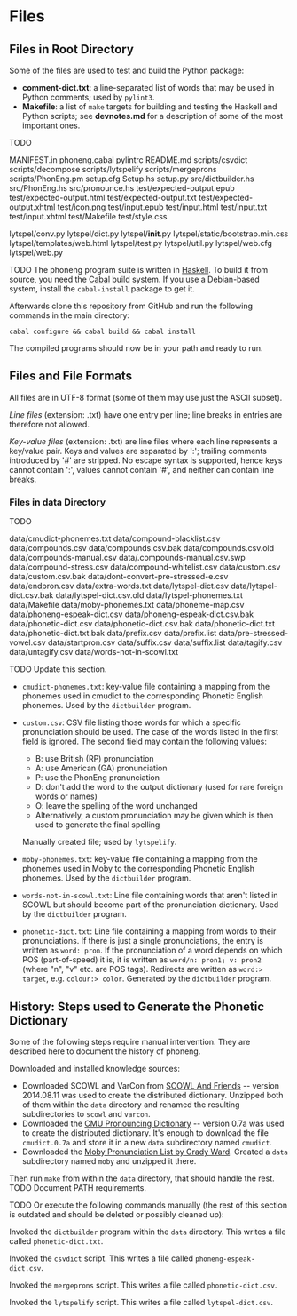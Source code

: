 # Files

## Files in Root Directory

Some of the files are used to test and build the Python package:

* **comment-dict.txt**: a line-separated list of words that may be used in
  Python comments; used by `pylint3`.
* **Makefile**: a list of `make` targets for building and testing the
  Haskell and Python scripts; see **devnotes.md** for a description of some
  of the most important ones.

TODO

MANIFEST.in
phoneng.cabal
pylintrc
README.md
scripts/csvdict
scripts/decompose
scripts/lytspelify
scripts/mergeprons
scripts/PhonEng.pm
setup.cfg
Setup.hs
setup.py
src/dictbuilder.hs
src/PhonEng.hs
src/pronounce.hs
test/expected-output.epub
test/expected-output.html
test/expected-output.txt
test/expected-output.xhtml
test/icon.png
test/input.epub
test/input.html
test/input.txt
test/input.xhtml
test/Makefile
test/style.css

lytspel/conv.py
lytspel/dict.py
lytspel/__init__.py
lytspel/static/bootstrap.min.css
lytspel/templates/web.html
lytspel/test.py
lytspel/util.py
lytspel/web.cfg
lytspel/web.py

TODO The phoneng program suite is written in
[Haskell](https://www.haskell.org/haskellwiki/Haskell). To build it from
source, you need the [Cabal](https://www.haskell.org/cabal/) build system.
If you use a Debian-based system, install the `cabal-install` package to
get it.

Afterwards clone this repository from GitHub and run the following commands
in the main directory:

    cabal configure && cabal build && cabal install

The compiled programs should now be in your path and ready to run.


## Files and File Formats

All files are in UTF-8 format (some of them may use just the ASCII subset).

*Line files* (extension: .txt) have one entry per line; line breaks in entries
are therefore not allowed.

*Key-value files* (extension: .txt) are line files where each line represents
a key/value pair. Keys and values are separated by ':'; trailing comments
introduced by '#' are stripped. No escape syntax is supported, hence keys
cannot contain ':', values cannot contain '#', and neither can contain line
breaks.


### Files in data Directory

TODO

data/cmudict-phonemes.txt
data/compound-blacklist.csv
data/compounds.csv
data/compounds.csv.bak
data/compounds.csv.old
data/compounds-manual.csv
data/.compounds-manual.csv.swp
data/compound-stress.csv
data/compound-whitelist.csv
data/custom.csv
data/custom.csv.bak
data/dont-convert-pre-stressed-e.csv
data/endpron.csv
data/extra-words.txt
data/lytspel-dict.csv
data/lytspel-dict.csv.bak
data/lytspel-dict.csv.old
data/lytspel-phonemes.txt
data/Makefile
data/moby-phonemes.txt
data/phoneme-map.csv
data/phoneng-espeak-dict.csv
data/phoneng-espeak-dict.csv.bak
data/phonetic-dict.csv
data/phonetic-dict.csv.bak
data/phonetic-dict.txt
data/phonetic-dict.txt.bak
data/prefix.csv
data/prefix.list
data/pre-stressed-vowel.csv
data/startpron.csv
data/suffix.csv
data/suffix.list
data/tagify.csv
data/untagify.csv
data/words-not-in-scowl.txt

TODO Update this section.

  * `cmudict-phonemes.txt`: key-value file containing a mapping from the
    phonemes used in cmudict to the corresponding Phonetic English
    phonemes. Used by the `dictbuilder` program.

  * `custom.csv`: CSV file listing those words for which a specific
    pronunciation should be used. The case of the words listed in the
    first field is ignored. The second field may contain the following
    values:

      * B: use British (RP) pronunciation
      * A: use American (GA) pronunciation
      * P: use the PhonEng pronunciation
      * D: don't add the word to the output dictionary (used for rare
        foreign words or names)
      * O: leave the spelling of the word unchanged
      * Alternatively, a custom pronunciation may be given which is then
        used to generate the final spelling

    Manually created file; used by `lytspelify`.

  * `moby-phonemes.txt`: key-value file containing a mapping from the phonemes
    used in Moby to the corresponding Phonetic English phonemes. Used by the
    `dictbuilder` program.

  * `words-not-in-scowl.txt`: Line file containing words that aren't listed in
    SCOWL but should become part of the pronunciation dictionary. Used by the
    `dictbuilder` program.

  * `phonetic-dict.txt`: Line file containing a mapping from words to their
    pronunciations. If there is just a single pronunciations, the entry is
    written as `word: pron`. If the pronunciation of a word depends on which
    POS (part-of-speed) it is, it is written as `word/n: pron1; v: pron2`
    (where "n", "v" etc. are POS tags). Redirects are written as `word:>
    target`, e.g. `colour:> color`. Generated by the `dictbuilder` program.


## History: Steps used to Generate the Phonetic Dictionary

Some of the following steps require manual intervention. They are described
here to document the history of phoneng.

Downloaded and installed knowledge sources:

  * Downloaded SCOWL and VarCon from [SCOWL And
    Friends](http://wordlist.aspell.net/) -- version 2014.08.11 was used to
    create the distributed dictionary. Unzipped both of them within the `data`
    directory and renamed the resulting subdirectories to `scowl` and `varcon`.
  * Downloaded the [CMU Pronouncing
    Dictionary](http://www.speech.cs.cmu.edu/cgi-bin/cmudict) -- version 0.7a
    was used to create the distributed dictionary. It's enough to download the
    file `cmudict.0.7a` and store it in a new `data` subdirectory named
    `cmudict`.
  * Downloaded the [Moby Pronunciation List by Grady
    Ward](http://www.gutenberg.org/ebooks/3205). Created a `data` subdirectory
    named `moby` and unzipped it there.

Then run `make` from within the `data` directory, that should handle the
rest. TODO Document PATH requirements.

TODO Or execute the following commands manually (the rest of this section
is outdated and should be deleted or possibly cleaned up):

Invoked the `dictbuilder` program within the `data` directory. This writes
a file called `phonetic-dict.txt`.

Invoked the `csvdict` script. This writes a file called
`phoneng-espeak-dict.csv`.

Invoked the `mergeprons` script. This writes a file called `phonetic-dict.csv`.

Invoked the `lytspelify` script. This writes a file called `lytspel-dict.csv`.
